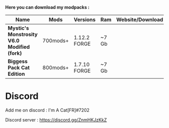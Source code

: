 **Here you can download my modpacks :**

| Name | Mods | Versions | Ram | Website/Download |
| ---- | ------------- | ----------- | ---------- | --- |
|**Mystic's Monstrosity V6.0 Modified (fork)** | 700mods+ | 1.12.2 FORGE| ~7 Gb | [<img src=https://media.forgecdn.net/avatars/130/458/636460205549127215.png height=16>](https://www.curseforge.com/minecraft/modpacks/mystics-monstrosity-v6-0-modified-fork)
|**Biggess Pack Cat Edition** | 800mods+ | 1.7.10 FORGE | ~7 Gb | [<img src=https://media.forgecdn.net/avatars/130/458/636460205549127215.png height=16>](https://www.curseforge.com/minecraft/modpacks/biggess-pack-cat-edition/files/4458946)

# Discord

Add me on discord : I'm A Cat[FR]#7202

Discord server : https://discord.gg/ZnmHKJzKkZ